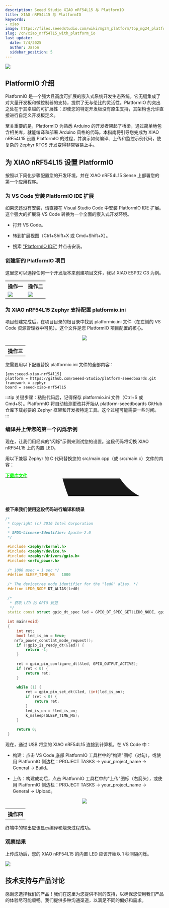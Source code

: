 ```yaml
---
description: Seeed Studio XIAO nRF54L15 与 PlatformIO
title: XIAO nRF54L15 与 PlatformIO
keywords:
- xiao
image: https://files.seeedstudio.com/wiki/mg24_platform/top_mg24_platform02.webp
slug: /cn/xiao_nrf54l15_with_platform_io
last_update:
  date: 7/4/2025
  author: Jason
  sidebar_position: 5
---
```



<div style={{textAlign:'center'}}><img src="https://files.seeedstudio.com/wiki/XIAO_nRF54L15/Getting_Start/
platformIO_nrf54l15.png" style={{width:600, height:'auto'}}/></div>

## PlatformIO 介绍

PlatformIO 是一个强大且高度可扩展的嵌入式系统开发生态系统。它无缝集成了对大量开发板和微控制器的支持，提供了无与伦比的灵活性。PlatformIO 的突出之处在于其卓越的可扩展性：即使您的特定开发板没有原生支持，其架构也允许直接进行自定义开发板定义。

至关重要的是，PlatformIO 为熟悉 Arduino 的开发者架起了桥梁，通过简单地包含相关库，就能编译和部署 Arduino 风格的代码。本指南将引导您完成为 XIAO nRF54L15 设置 PlatformIO 的过程，并演示如何编译、上传和监控示例代码，使复杂的 Zephyr RTOS 开发变得非常容易上手。

## 为 XIAO nRF54L15 设置 PlatformIO

按照以下简化步骤配置您的开发环境，并在 XIAO nRF54L15 Sense 上部署您的第一个应用程序。


### 为 VS Code 安装 PlatformIO IDE 扩展

如果您还没有安装，请直接在 Visual Studio Code 中安装 PlatformIO IDE 扩展。这个强大的扩展将 VS Code 转换为一个全面的嵌入式开发环境。

- 打开 VS Code。

- 转到扩展视图（Ctrl+Shift+X 或 Cmd+Shift+X）。

- 搜索 ["PlatformIO IDE"](https://platformio.org/platformio-ide) 并点击安装。


### 创建新的 PlatformIO 项目

这里您可以选择任何一个开发版本来创建项目文件，我以 XIAO ESP32 C3 为例。

<table align="center">
  <tr>
      <th>操作一</th>
        <th>操作二</th>
  </tr>
  <tr>
      <td><div style={{textAlign:'center'}}><img src="https://files.seeedstudio.com/wiki/mg24_platform/mg24patform2.jpg" style={{width:400, height:'auto'}}/></div></td>
        <td><div style={{textAlign:'center'}}><img src="https://files.seeedstudio.com/wiki/XIAO_PlatformIO/mg24_platformIO.jpg" style={{width:500, height:'auto'}}/></div></td>
  </tr>
</table>


### 为 XIAO nRF54L15 Zephyr 支持配置 platformio.ini

项目创建完成后，在项目目录的根目录中找到 platformio.ini 文件（在左侧的 VS Code 资源管理器中可见）。这个文件是您 PlatformIO 项目配置的核心。

<table align="center">
  <tr>
      <th>操作三</th>
  </tr>
  <tr>
<div align="center"><img width={800} src="https://files.seeedstudio.com/wiki/XIAO_nRF54L15/Getting_Start/platform54.jpg"/></div>
  </tr>
</table>


您需要用以下配置替换 platformio.ini 文件的全部内容：

```
[env:seeed-xiao-nrf54l15]
platform = https://github.com/Seeed-Studio/platform-seeedboards.git
framework = zephyr
board = seeed-xiao-nrf54l15
```

:::tip
关键步骤：粘贴代码后，记得保存 platformio.ini 文件（Ctrl+S 或 Cmd+S）。PlatformIO 将自动检测更改并开始从 platform-seeedboards GitHub 仓库下载必要的 Zephyr 框架和开发板特定工具。这个过程可能需要一些时间。
:::


### 编译并上传您的第一个闪烁示例

现在，让我们用经典的"闪烁"示例来测试您的设置。这段代码将切换 XIAO nRF54L15 上的内置 LED。

用以下兼容 Zephyr 的 C 代码替换您的 src/main.cpp（或 src/main.c）文件的内容：

<div class="github_container" style={{textAlign: 'center'}}>
    <a class="github_item" href="https://github.com/Seeed-Studio/platform-seeedboards/tree/main/examples/zephyr-blink">
    <strong><span><font color={'FFFFFF'} size={"4"}> 下载库文件</font></span></strong> <svg aria-hidden="true" focusable="false" role="img" className="mr-2" viewBox="-3 10 9 1" width={16} height={16} fill="currentColor" style={{textAlign: 'center', display: 'inline-block', userSelect: 'none', verticalAlign: 'text-bottom', overflow: 'visible'}}><path d="M8 0c4.42 0 8 3.58 8 8a8.013 8.013 0 0 1-5.45 7.59c-.4.08-.55-.17-.55-.38 0-.27.01-1.13.01-2.2 0-.75-.25-1.23-.54-1.48 1.78-.2 3.65-.88 3.65-3.95 0-.88-.31-1.59-.82-2.15.08-.2.36-1.02-.08-2.12 0 0-.67-.22-2.2.82-.64-.18-1.32-.27-2-.27-.68 0-1.36.09-2 .27-1.53-1.03-2.2-.82-2.2-.82-.44 1.1-.16 1.92-.08 2.12-.51.56-.82 1.28-.82 2.15 0 3.06 1.86 3.75 3.64 3.95-.23.2-.44.55-.51 1.07-.46.21-1.61.55-2.33-.66-.15-.24-.6-.83-1.23-.82-.67.01-.27.38.01.53.34.19.73.9.82 1.13.16.45.68 1.31 2.69.94 0 .67.01 1.3.01 1.49 0 .21-.15.45-.55.38A7.995 7.995 0 0 1 0 8c0-4.42 3.58-8 8-8Z" /></svg>
    </a>
</div><br />


**接下来我们使用这段代码进行编译和烧录**

```cpp
/*
 * Copyright (c) 2016 Intel Corporation
 *
 * SPDX-License-Identifier: Apache-2.0
 */

 #include <zephyr/kernel.h>
 #include <zephyr/device.h>
 #include <zephyr/drivers/gpio.h>
 #include <nrfx_power.h>
 
 /* 1000 msec = 1 sec */
 #define SLEEP_TIME_MS   1000
 
 /* The devicetree node identifier for the "led0" alias. */
 #define LED0_NODE DT_ALIAS(led0)
 
 /*
  * 获取 LED 的 GPIO 规范
  */
 static const struct gpio_dt_spec led = GPIO_DT_SPEC_GET(LED0_NODE, gpios);
 
 int main(void)
 {
	 int ret;
	 bool led_is_on = true;
	nrfx_power_constlat_mode_request();
	 if (!gpio_is_ready_dt(&led)) {
		 return -1;
	 }
 
	 ret = gpio_pin_configure_dt(&led, GPIO_OUTPUT_ACTIVE);
	 if (ret < 0) {
		 return ret;
	 }
 
	 while (1) {
		 ret = gpio_pin_set_dt(&led, (int)led_is_on);
		 if (ret < 0) {
			 return ret;
		 }
		 led_is_on = !led_is_on;
		 k_msleep(SLEEP_TIME_MS);
	 }
 
	 return 0;
 }

```

现在，通过 USB 将您的 XIAO nRF54L15 连接到计算机。在 VS Code 中：

- 构建：点击 VS Code 底部 PlatformIO 工具栏中的"构建"图标（对勾），或使用 PlatformIO 侧边栏：PROJECT TASKS -> your_project_name -> General -> Build。

- 上传：构建成功后，点击 PlatformIO 工具栏中的"上传"图标（右箭头），或使用 PlatformIO 侧边栏：PROJECT TASKS -> your_project_name -> General -> Upload。


<table align="center">
  <tr>
      <th>操作四</th>
  </tr>
  <tr>
<div align="center"><img width={800} src="https://files.seeedstudio.com/wiki/XIAO_nRF54L15/Getting_Start/blink.jpg" /></div>
  </tr>
</table>

终端中的输出应该显示编译和烧录过程成功。


### 观察结果

上传成功后，您的 XIAO nRF54L15 的内置 LED 应该开始以 1 秒间隔闪烁。

<div style={{textAlign:'center'}}><img src="https://files.seeedstudio.com/wiki/XIAO_nRF54L15/Getting_Start/light.gif" style={{width:400, height:'auto'}}/></div>


## 技术支持与产品讨论

感谢您选择我们的产品！我们在这里为您提供不同的支持，以确保您使用我们产品的体验尽可能顺畅。我们提供多种沟通渠道，以满足不同的偏好和需求。

<div class="button_tech_support_container">
<a href="https://forum.seeedstudio.com/" class="button_forum"></a> 
<a href="https://www.seeedstudio.com/contacts" class="button_email"></a>
</div>

<div class="button_tech_support_container">
<a href="https://discord.gg/eWkprNDMU7" class="button_discord"></a> 
<a href="https://github.com/Seeed-Studio/wiki-documents/discussions/69" class="button_discussion"></a>
</div>